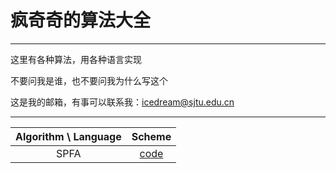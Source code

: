 # 疯奇奇的算法大全

---

这里有各种算法，用各种语言实现

不要问我是谁，也不要问我为什么写这个

这是我的邮箱，有事可以联系我：icedream@sjtu.edu.cn

---

| Algorithm \ Language    | Scheme                   |
| :---------------------: | :----------------------: |
| SPFA                    | [code](SPFA-Scheme.html) |
